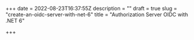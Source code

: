 +++
date = 2022-08-23T16:37:55Z
description = ""
draft = true
slug = "create-an-oidc-server-with-net-6"
title = "Authorization Server OIDC with .NET 6"

+++




